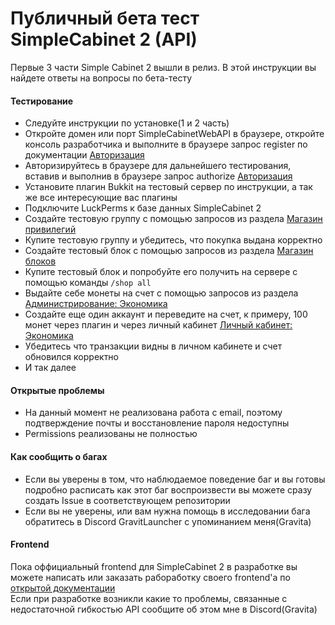 # Публичный бета тест SimpleCabinet 2 (API)
Первые 3 части Simple Cabinet 2 вышли в релиз. В этой инструкции вы найдете ответы на вопросы по бета-тесту
#### Тестирование
- Следуйте инструкции по установке(1 и 2 часть)
- Откройте домен или порт SimpleCabinetWebAPI в браузере, откройте консоль разработчика и выполните в браузере запрос register по документации [Авторизация](https://github.com/SimpleCabinet/SimpleCabinetWebAPI/blob/main/API_DOCS.md#%D0%B0%D0%B2%D1%82%D0%BE%D1%80%D0%B8%D0%B7%D0%B0%D1%86%D0%B8%D1%8F)
- Авторизируйтесь в браузере для дальнейшего тестирования, вставив и выполнив в браузере запрос authorize [Авторизация](https://github.com/SimpleCabinet/SimpleCabinetWebAPI/blob/main/API_DOCS.md#%D0%B0%D0%B2%D1%82%D0%BE%D1%80%D0%B8%D0%B7%D0%B0%D1%86%D0%B8%D1%8F)
- Установите плагин Bukkit на тестовый сервер по инструкции, а так же все интересующие вас плагины
- Подключите LuckPerms к базе данных SimpleCabinet 2
- Создайте тестовую группу с помощью запросов из раздела [Магазин привилегий](https://github.com/SimpleCabinet/SimpleCabinetWebAPI/blob/main/API_DOCS.md#%D0%B0%D0%B2%D1%82%D0%BE%D1%80%D0%B8%D0%B7%D0%B0%D1%86%D0%B8%D1%8F)
- Купите тестовую группу и убедитесь, что покупка выдана корректно
- Создайте тестовый блок с помощью запросов из раздела [Магазин блоков](https://github.com/SimpleCabinet/SimpleCabinetWebAPI/blob/main/API_DOCS.md#%D0%BC%D0%B0%D0%B3%D0%B0%D0%B7%D0%B8%D0%BD-%D0%B1%D0%BB%D0%BE%D0%BA%D0%BE%D0%B2)
- Купите тестовый блок и попробуйте его получить на сервере с помощью команды `/shop all`
- Выдайте себе монеты на счет с помощью запросов из раздела [Администрирование: Экономика](https://github.com/SimpleCabinet/SimpleCabinetWebAPI/blob/main/API_DOCS.md#%D0%B0%D0%B4%D0%BC%D0%B8%D0%BD%D0%B8%D1%81%D1%82%D1%80%D0%B8%D1%80%D0%BE%D0%B2%D0%B0%D0%BD%D0%B8%D0%B5-%D1%8D%D0%BA%D0%BE%D0%BD%D0%BE%D0%BC%D0%B8%D0%BA%D0%B0)
- Создайте еще один аккаунт и переведите на счет, к примеру, 100 монет через плагин и через личный кабинет [Личный кабинет: Экономика](https://github.com/SimpleCabinet/SimpleCabinetWebAPI/blob/main/API_DOCS.md#%D0%BB%D0%B8%D1%87%D0%BD%D1%8B%D0%B9-%D0%BA%D0%B0%D0%B1%D0%B8%D0%BD%D0%B5%D1%82-%D1%8D%D0%BA%D0%BE%D0%BD%D0%BE%D0%BC%D0%B8%D0%BA%D0%B0)
- Убедитесь что транзакции видны в личном кабинете и счет обновился корректно
- И так далее
#### Открытые проблемы
- На данный момент не реализована работа с email, поэтому подтверждение почты и восстановление пароля недоступны
- Permissions реализованы не полностью
#### Как сообщить о багах
- Если вы уверены в том, что наблюдаемое поведение баг и вы готовы подробно расписать как этот баг воспроизвести вы можете сразу создать Issue в соответствующем репозитории
- Если вы не уверены, или вам нужна помощь в исследовании бага обратитесь в Discord GravitLauncher с упоминанием меня(Gravita)
#### Frontend
Пока оффициальный frontend для SimpleCabinet 2 в разработке вы можете написать или заказать рабоработку своего frontend'а по [открытой документации](https://github.com/SimpleCabinet/SimpleCabinetWebAPI/blob/main/API_DOCS.md)  
Если при разработке возникли какие то проблемы, связанные с недостаточной гибкостью API сообщите об этом мне в Discord(Gravita)
